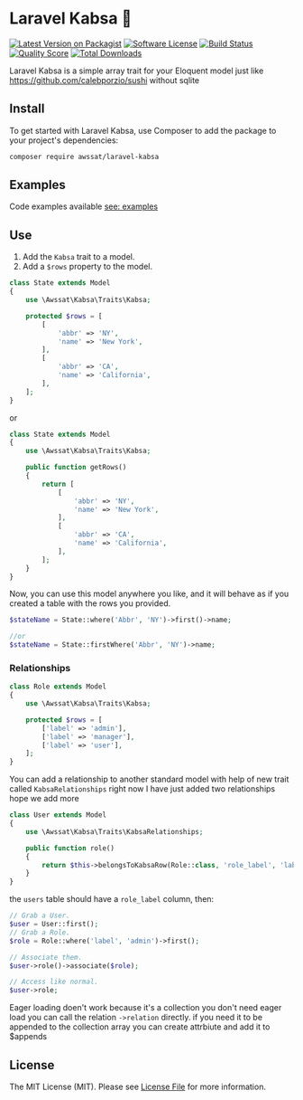 # Laravel Kabsa 🍗


[![Latest Version on Packagist][ico-version]][link-packagist]
[![Software License][ico-license]](LICENSE.md)
[![Build Status][ico-travis]][link-travis]
[![Quality Score][ico-code-quality]][link-code-quality]
[![Total Downloads][ico-downloads]][link-downloads]



Laravel Kabsa is a simple array trait for your Eloquent model just like https://github.com/calebporzio/sushi without sqlite 


## Install
To get started with Laravel Kabsa, use Composer to add the package to your project's dependencies:
```bash
composer require awssat/laravel-kabsa
```

## Examples

Code examples available [see: examples](EXAMPLES.md)

## Use

1. Add the `Kabsa` trait to a model.
2. Add a `$rows` property to the model.

```php
class State extends Model
{
    use \Awssat\Kabsa\Traits\Kabsa;

    protected $rows = [
        [
            'abbr' => 'NY',
            'name' => 'New York',
        ],
        [
            'abbr' => 'CA',
            'name' => 'California',
        ],
    ];
}
```

or

```php
class State extends Model
{
    use \Awssat\Kabsa\Traits\Kabsa;

    public function getRows() 
    {
        return [
            [
                'abbr' => 'NY',
                'name' => 'New York',
            ],
            [
                'abbr' => 'CA',
                'name' => 'California',
            ],
        ];
    }
}
```

Now, you can use this model anywhere you like, and it will behave as if you created a table with the rows you provided.
```php
$stateName = State::where('Abbr', 'NY')->first()->name;

//or
$stateName = State::firstWhere('Abbr', 'NY')->name;

```

### Relationships

```php
class Role extends Model
{
    use \Awssat\Kabsa\Traits\Kabsa;

    protected $rows = [
        ['label' => 'admin'],
        ['label' => 'manager'],
        ['label' => 'user'],
    ];
}
```

You can add a relationship to another standard model with help of new trait called `KabsaRelationships` right now I have just added two relationships hope we add more
```php
class User extends Model
{
    use \Awssat\Kabsa\Traits\KabsaRelationships;

    public function role()
    {
        return $this->belongsToKabsaRow(Role::class, 'role_label', 'label');
    }
}
```

the `users` table should have a `role_label` column, then:

```php
// Grab a User.
$user = User::first();
// Grab a Role.
$role = Role::where('label', 'admin')->first();

// Associate them.
$user->role()->associate($role);

// Access like normal.
$user->role;
```

Eager loading doen't work because it's a collection you don't need eager load you can call the relation `->relation` directly. if you need it to be appended to the collection array you can create attrbiute and add it to $appends

## License

The MIT License (MIT). Please see [License File](LICENSE.md) for more information.

[ico-version]: https://img.shields.io/packagist/v/awssat/laravel-kabsa.svg?style=flat-square
[ico-license]: https://img.shields.io/badge/license-MIT-brightgreen.svg?style=flat-square
[ico-travis]: https://travis-ci.org/awssat/laravel-kabsa.svg?branch=master
[ico-code-quality]: https://scrutinizer-ci.com/g/awssat/laravel-kabsa/badges/quality-score.png?b=master
[ico-downloads]: https://img.shields.io/packagist/dt/awssat/laravel-kabsa.svg?style=flat-square

[link-packagist]: https://packagist.org/packages/awssat/laravel-kabsa
[link-travis]: https://travis-ci.org/awssat/laravel-kabsa
[link-scrutinizer]: https://scrutinizer-ci.com/g/awssat/laravel-kabsa/code-structure
[link-code-quality]: https://scrutinizer-ci.com/g/awssat/laravel-kabsa
[link-downloads]: https://packagist.org/packages/awssat/laravel-kabsa
[link-author]: https://github.com/if4lcon
[link-contributors]: ../../contributors
